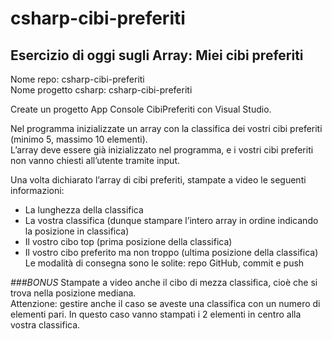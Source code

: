 csharp-cibi-preferiti  
=====================
  
Esercizio di oggi sugli Array: Miei cibi preferiti  
--------------------------------------------------  
Nome repo: csharp-cibi-preferiti  
Nome progetto csharp: csharp-cibi-preferiti  
  
Create un progetto App Console CibiPreferiti con Visual Studio.  
  
Nel programma inizializzate un array con la classifica dei vostri cibi preferiti (minimo 5, massimo 10 elementi).  
L’array deve essere già inizializzato nel programma, e i vostri cibi preferiti non vanno chiesti all’utente tramite input.  
  
Una volta dichiarato l’array di cibi preferiti, stampate a video le seguenti informazioni:  
- La lunghezza della classifica  
- La vostra classifica (dunque stampare l’intero array in ordine indicando la posizione in classifica)  
- Il vostro cibo top (prima posizione della classifica)  
- Il vostro cibo preferito ma non troppo (ultima posizione della classifica)  
Le modalità di consegna sono le solite: repo GitHub, commit e push
  
*###BONUS*
Stampate a video anche il cibo di mezza classifica, cioè che si trova nella posizione mediana.  
Attenzione: gestire anche il caso se aveste una classifica con un numero di elementi pari. In questo caso vanno stampati i 2 elementi in centro alla vostra classifica.  
